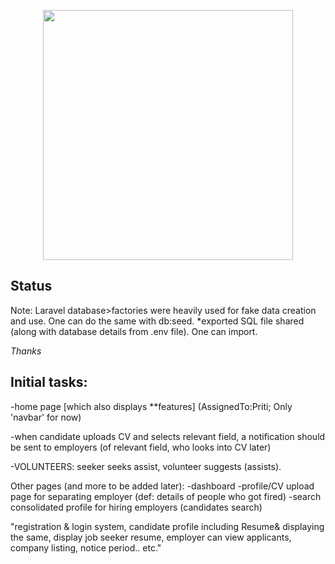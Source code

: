 <p align="center"><img src="{{asset('cover/work.jpg')}}" width="400"></p>

## Status

Note:
Laravel database>factories were heavily used for fake data creation and use. One can do the same with db:seed.
*exported SQL file shared (along with database details from .env file). One can import.

_Thanks_

## Initial tasks:
-home page [which also displays **features]
(AssignedTo:Priti; Only 'navbar' for now)

-when candidate uploads CV and selects relevant field, a notification should be sent to employers (of relevant field, who looks into CV later)

-VOLUNTEERS: seeker seeks assist, volunteer suggests (assists).

Other pages (and more to be added later):
-dashboard 
-profile/CV upload page for separating employer (def: details of people who got fired)
-search consolidated profile for hiring employers (candidates search)

"registration & login system, candidate profile including Resume& displaying the same, display job seeker resume, employer can view applicants, company listing, notice period.. etc."

